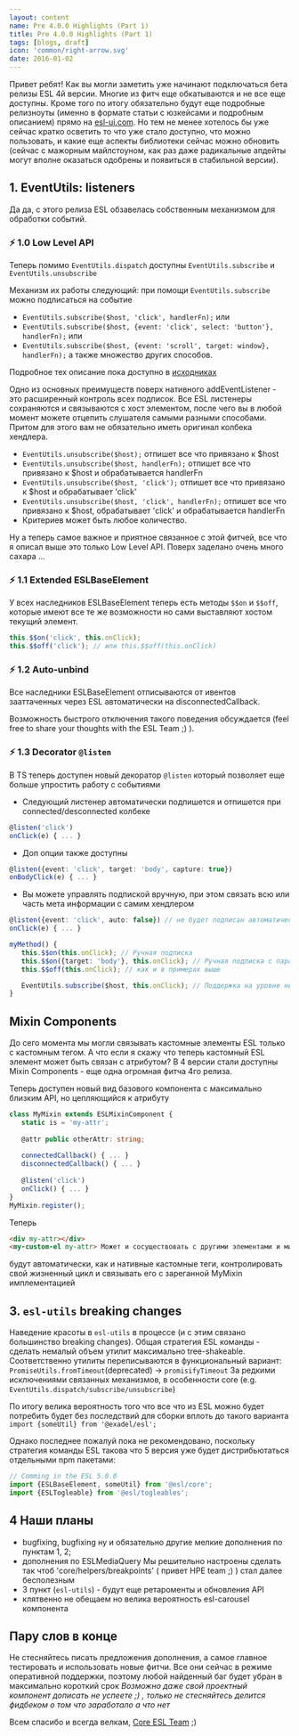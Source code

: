 ```yaml
---
layout: content
name: Pre 4.0.0 Highlights (Part 1)
title: Pre 4.0.0 Highlights (Part 1)
tags: [blogs, draft]
icon: 'common/right-arrow.svg'
date: 2016-01-02
---
```


Привет ребят!
Как вы могли заметить уже начинают подключаться бета релизы ESL 4й версии.
Многие из фитч еще обкатываются и не все еще доступны.
Кроме того по итогу обязательно будут еще подробные релизноуты
(именно в формате статьи с юзкейсами и подробным описанием) прямо на [esl-ui.com](https://esl-ui.com/).
Но тем не менее хотелось бы уже сейчас кратко осветить то что уже стало доступно,
что можно пользовать, и какие еще аспекты библиотеки сейчас можно обновить
(сейчас с мажорным майлстоуном, как раз даже радикальные апдейты могут вполне оказаться одобрены и появиться в стабильной версии).

## 1. EventUtils: listeners
Да да, с этого релиза ESL обзавелась собственным механизмом для обработки событий.

### ⚡ 1.0 Low Level API

Теперь помимо `EventUtils.dispatch` доступны `EventUtils.subscribe` и `EventUtils.unsubscribe`

Механизм их работы следующий:
при помощи `EventUtils.subscribe` можно подписаться на событие
- `EventUtils.subscribe($host, 'click', handlerFn);` или
- `EventUtils.subscribe($host, {event: 'click', select: 'button'}, handlerFn);` или
- `EventUtils.subscribe($host, {event: 'scroll', target: window}, handlerFn);`
  а также множество других способов.

Подробное тех описание пока доступно в [исходниках](https://github.com/exadel-inc/esl/blob/main-beta/src/modules/esl-utils/dom/events/listener.ts)

Одно из основных преимуществ поверх нативного addEventListener - это расширенный контроль всех подписок.
Все ESL листенеры сохраняются и связываются с хост элементом,
после чего вы в любой момент можете отцепить слушателя самыми разными способами.
Притом для этого вам не обязательно иметь оригинал колбека хендлера.
- `EventUtils.unsubscribe($host);` отпишет все что привязано к $host
- `EventUtils.unsubscribe($host, handlerFn);` отпишет все что привязано к $host и обрабатывается handlerFn
- `EventUtils.unsubscribe($host, 'click');` отпишет все что привязано к $host и обрабатывает 'click'
- `EventUtils.unsubscribe($host, 'click', handlerFn);` отпишет все что привязано к $host, обрабатывает 'click' и обрабатывается handlerFn
- Критериев может быть любое количество.

Ну a теперь самое важное и приятное связанное с этой фитчей, все что я описал выше это только Low Level API.
Поверх заделано очень много сахара ...

### ⚡ 1.1 Extended ESLBaseElement
У всех наследников ESLBaseElement теперь есть методы `$$on` и `$$off`,
которые имеют все те же возможности но сами выставляют хостом текущий элемент.

```typescript
this.$$on('click', this.onClick);
this.$$off('click'); // или this.$$off(this.onClick)
```

### ⚡ 1.2 Auto-unbind
Все наследники ESLBaseElement отписываются от ивентов зааттаченных через ESL автоматически на disconnectedCallback.

Возможность быстрого отключения такого поведения обсуждается (feel free to share your thoughts with the ESL Team ;) ).

### ⚡ 1.3 Decorator `@listen`
В TS теперь доступен новый декоратор `@listen` который позволяет еще больше упростить работу с событиями

- Следующий листенер автоматически подпишется и отпишется при connected/desconnected колбеке
 ```typescript
 @listen('click')
 onClick(e) { ... }
 ```
- Доп опции также доступны
 ```typescript
 @listen({event: 'click', target: 'body', capture: true})
 onBodyClick(e) { ... }
 ```
- Вы можете управлять подпиской вручную, при этом связать всю или часть мета информации с самим хендлером
 ```typescript
 @listen({event: 'click', auto: false}) // не будет подписан автоматически
 onClick(e) { ... }

 myMethod() {
    this.$$on(this.onClick); // Ручная подписка
    this.$$on({target: 'body'}, this.onClick); // Ручная подписка c параметрами (мержатся)
    this.$$off(this.onClick); // как и в примерах выше

    EventUtils.subscribe($host, this.onClick); // Поддержка на уровне низкоуровневого API
 }
 ```

## Mixin Components

До сего момента мы могли связывать кастомные элементы ESL только с кастомным тегом.
А что если я скажу что теперь кастомный ESL элемент может быть связан с атрибутом?
В 4 версии стали доступны Mixin Components - еще одна огромная фитча 4го релиза.

Теперь доступен новый вид базового компонента с максимально близким API, но цепляющийся к атрибуту
```typescript
class MyMixin extends ESLMixinComponent {
   static is = 'my-attr';
   
   @attr public otherAttr: string;
   
   connectedCallback() { ... }
   disconnectedCallback() { ... }
   
   @listen('click')
   onClick() { ... }
}
MyMixin.register();
```

Теперь
```html 
<div my-attr></div>
<my-custom-el my-attr> Может и сосуществовать с другими элементами и миксинами </my-custom-el>
```
будут автоматически, как и нативные кастомные теги, контролировать свой жизненный цикл и связывать его
с зареганной MyMixin имплементацией


## 3. `esl-utils` breaking changes

Наведение красоты в `esl-utils` в процессе (и c этим связано большинство breaking changes).
Общая стратегия ESL команды - сделать немалый объем утилит максимально tree-shakeable.
Соответственно утилиты переписываются в функциональный вариант:   
`PromiseUtils.fromTimeout`(deprecated) -> `promisifyTimeout`
За редкими исключениями связанных механизмов, в особенности core (e.g. `EventUtils.dispatch/subscribe/unsubscribe`)

По итогу велика вероятность того что все что из ESL можно будет потребить
будет без последствий для сборки вплоть до такого варианта `import {someUtil} from '@exadel/esl';`

Однако последнее пожалуй пока не рекомендовано,
поскольку стратегия команды ESL такова что 5 версия уже будет дистрибьютаться отдельными npm пакетами:
```typescript
// Comming in the ESL 5.0.0
import {ESLBaseElement, someUtil} from '@esl/core';
import {ESLTogleable} from '@esl/togleables';
```

## 4 Наши планы

- bugfixing, bugfixing ну и обязательно другие мелкие дополнения по пунктам 1, 2;
- дополнения по ESLMediaQuery
  Мы решительно настроены сделать так чтоб 'core/helpers/breakpoints' ( привет HPE team ;) ) стал далее бесполезным
- 3 пункт (`esl-utils`)  - будут еще ретароменты и обновления API
- клятвенно не обещаем но велика вероятность esl-carousel компонента

## Пару слов в конце

Не стесняйтесь писать предложения дополнения, а самое главное тестировать и использовать новые фитчи.
Все они сейчас в режиме оперативной поддержки, поэтому любой найденный баг будет убран в максимально короткий срок
*Возможно даже свой проектный компонент дописать не успеете ;) , только не стесняйтесь делится фидбеком о том что заработало а что нет*

Всем спасибо и всегда велкам, [Core ESL Team](https://github.com/orgs/exadel-inc/teams/esl-core-team) ;)

